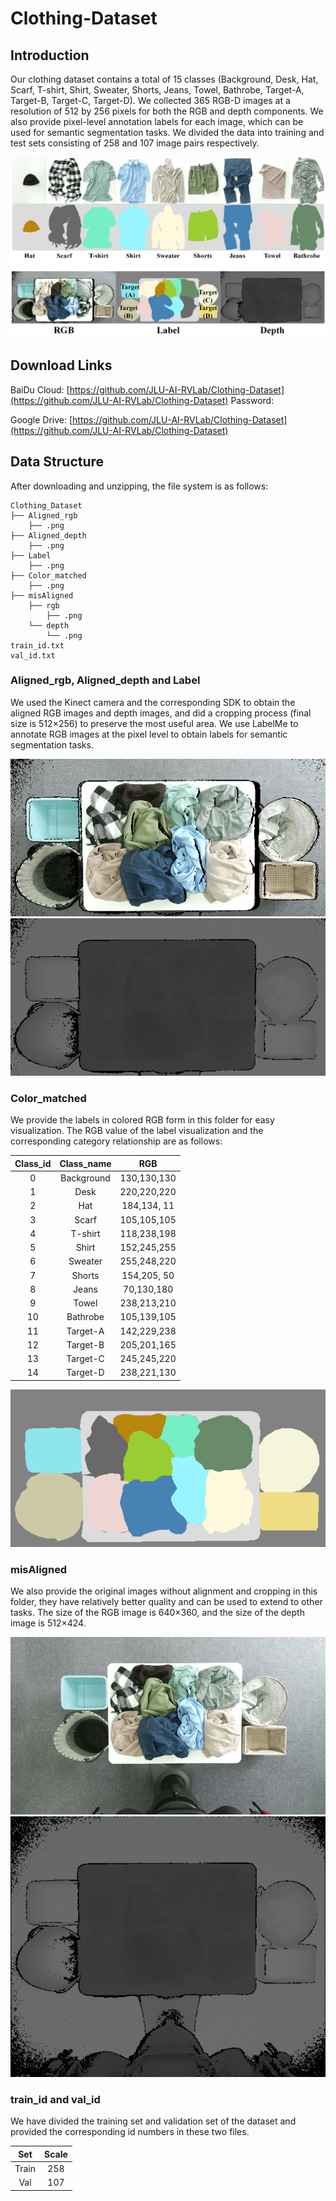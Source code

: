 # Clothing-Dataset

## Introduction

Our clothing dataset contains a total of 15 classes (Background, Desk, Hat, Scarf, T-shirt, Shirt, Sweater, Shorts, Jeans, Towel, Bathrobe, Target-A, Target-B, Target-C, Target-D). We collected 365 RGB-D images at a resolution of 512 by 256 pixels for both the RGB and depth components. We also provide pixel-level annotation labels for each image, which can be used for semantic segmentation tasks. We divided the data into training and test sets consisting of 258 and 107 image pairs respectively.

![block images](https://github.com/JLU-AI-RVLab/Clothing-dataset/blob/main/Images/image1.png)

## Download Links

BaiDu Cloud: [https://github.com/JLU-AI-RVLab/Clothing-Dataset](https://github.com/JLU-AI-RVLab/Clothing-Dataset) Password: <br>

Google Drive: [https://github.com/JLU-AI-RVLab/Clothing-Dataset](https://github.com/JLU-AI-RVLab/Clothing-Dataset)

## Data Structure

After downloading and unzipping, the file system is as follows:

```
Clothing_Dataset
├── Aligned_rgb
    ├── .png
├── Aligned_depth
    ├── .png
├── Label
    ├── .png
├── Color_matched
    ├── .png
├── misAligned
    ├── rgb
        ├── .png
    └── depth
        └── .png
train_id.txt
val_id.txt
```

### Aligned_rgb, Aligned_depth and Label

We used the Kinect camera and the corresponding SDK to obtain the aligned RGB images and depth images, and did a cropping process (final size is 512×256) to preserve the most useful area. We use LabelMe to annotate RGB images at the pixel level to obtain labels for semantic segmentation tasks.

![block images](https://github.com/JLU-AI-RVLab/Clothing-dataset/blob/main/Images/image2.png) ![block images](https://github.com/JLU-AI-RVLab/Clothing-dataset/blob/main/Images/image3.png)

### Color_matched

We provide the labels in colored RGB form in this folder for easy visualization. The RGB value of the label visualization and the corresponding category relationship are as follows:

| Class_id | Class_name  |     RGB     |
| :------: | :---------: | :---------: |
| 0        | Background  | 130,130,130 |
| 1        | Desk        | 220,220,220 |
| 2        | Hat         | 184,134, 11 |
| 3        | Scarf       | 105,105,105 |
| 4        | T-shirt     | 118,238,198 |
| 5        | Shirt       | 152,245,255 |
| 6        | Sweater     | 255,248,220 |
| 7        | Shorts      | 154,205, 50 |
| 8        | Jeans       |  70,130,180 |
| 9        | Towel       | 238,213,210 |
| 10       | Bathrobe    | 105,139,105 |
| 11       | Target-A    | 142,229,238 |
| 12       | Target-B    | 205,201,165 |
| 13       | Target-C    | 245,245,220 |
| 14       | Target-D    | 238,221,130 |

![block images](https://github.com/JLU-AI-RVLab/Clothing-dataset/blob/main/Images/image4.png)

### misAligned

We also provide the original images without alignment and cropping in this folder, they have relatively better quality and can be used to extend to other tasks. The size of the RGB image is 640×360, and the size of the depth image is 512×424.

![block images](https://github.com/JLU-AI-RVLab/Clothing-dataset/blob/main/Images/image5.png) ![block images](https://github.com/JLU-AI-RVLab/Clothing-dataset/blob/main/Images/image6.png)

### train_id and val_id

We have divided the training set and validation set of the dataset and provided the corresponding id numbers in these two files.

|        Set        |  Scale  |
| :---------------: | :-----: |
|       Train       |   258   |
|        Val        |   107   |
